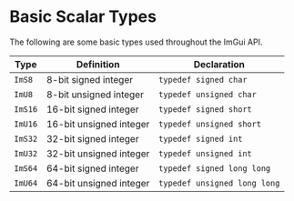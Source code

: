 # Basic Scalar Types
The following are some basic types used throughout the ImGui API.

| Type    | Definition              | Declaration                  |
|---------|-------------------------|------------------------------|
| `ImS8`  | 8-bit signed integer    | `typedef signed char`        |
| `ImU8`  | 8-bit unsigned integer  | `typedef unsigned char`      |
| `ImS16` | 16-bit signed integer   | `typedef signed short`       |
| `ImU16` | 16-bit unsigned integer | `typedef unsigned short`     |
| `ImS32` | 32-bit signed integer   | `typedef signed int`         |
| `ImU32` | 32-bit unsigned integer | `typedef unsigned int`       |
| `ImS64` | 64-bit signed integer   | `typedef signed long long`   |
| `ImU64` | 64-bit unsigned integer | `typedef unsigned long long` |